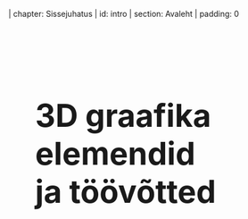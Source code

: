 | chapter: Sissejuhatus
| id: intro
| section: Avaleht
| padding: 0

<div style="width: 100%; height: 100%; overflow: hidden; position: relative">
    <intro />
    <div class="fp-text" style="pointer-events: none; position: absolute; left: 5vw; top: 5vw ">
       <h1 style="font-size: 4em; color: var(--white)">3D graafika elemendid <br> ja töövõtted</h1>
    </div>
</div>
   

   
<div class="fp-text" style="position: absolute; bottom:2vh; right: 2vw">
    <f-next-button title="Alustame" />
</div>

---


| section: Kursusest
| cols: 1fr 1fr
| rows: auto
| 1 1
| 2 3
| 4 4

## Kursusest

-


#### Sihtgrupp

Kursuse ametlik sihtgrupp on kujundaja ja noorem-tarkvaraarendaja erialade õpilased, üldhariduskoolide õpilased tehnoloogiaõppe raames. Tegelikult peaks kursus olema jõukohane kõigile, aga sisaldab algaja jaoks tõenäoliselt väga palju uut informatsiooni, nii et soovitan läheneda tasa ja targu. 


#### Tehnilised nõudmised

Kuigi kursus on seotud Kuressaare Ametikoolis asuva Innovatsioonilaboriga, ei eelda see tegelikult erivahendeid, välja arvatud 3D-printimise peatükk kursuse lõpuosas.
Ülejäänud osa kursusest saab sooritada tavalise arvutiga, sobib nii Windows, Mac kui Linux. 3D-printimise osa kursusest ei ole primaarne oskuste ja tulemuse saavutamiseks.

#### Autor

Mina, kursuse autor, olen Kuressaare Ametikooli disaini- ja tehnoloogiaosakondade õpetaja Madis Vaher. Olen 3D-maailmas seigelnud koos kujunduserialade õpilastega, ning kasutanud 3D-d kujundaja- ja kunstnikutöös.

<br>

<blockquote>
<small>
Siin all on nupp, kust pääseb edasi. Teemade vahel saab liikuda veel vasakul menüüst <f-menu-icon /> või lihtsalt klaviatuuri nooleklahvide <kbd>vasak</kbd> / <kbd>parem</kbd> abil. Sama rolli täidavad ka üleval paremas nurgas olevad <f-leftarrow-icon /> <f-rightarrow-icon /> noolekesed. 
</small>
</blockquote>

-

<img src="./img/valmis_renderdus.png" />

<br>

<img src="./img/el_struktuuri-ja-investeerimisfondid__hor.svg" style="--image-height:40vh; --image-min-height: 240px; --image-size:contain; --image-position: center; max-width:300px;" />
<br>
<small>
Kursust toetatakse projektist <strong>"Kaasaegse ja uuendusliku õppevara arendamine ja kasutuselevõtt"</strong>"Innovatsioonilabor (2018-2021)".
Kursus on ehitatud <f-link to="https://designstem.github.io/fachwerk/">Fachwerkile</f-link>
</small>

-

<div class="right">
<f-next-button title="Edasi: Teemad" />
</div>

---





| section: Kursuse teemad
| cols: 2fr 3fr
| rows: auto
| 1 1 
| 2 3
| 4 4

## Kursuse teemad 🍦

-

- Blenderi kasutajaliides
- Modelleerimine
- Materjalid ja tekstuurid
- Valgustus ja virtuaalne kaamera
- Osakeste süsteemid
- Renderdamine
- Animatsioon
- Füüsikasimulatsioonid
- 3D-printimine


Kursus toimub peamiselt praktilise tööna - modelleerime, värvime, katame tekstuuriga, valgustame ja renderdame peamiselt erinevat sorti jäätiseid.
Jäätis on kättesaadav, suhteliselt odav ja mitte liiga keerulise kujuga (ja maitsev) toiduaine, mille ainus puudus on madal sulamistemperatuur.

-

<f-video src="https://www.youtube.com/watch?v=VXinXgKj224" />
<br>
<blockquote>

<f-inline>

## 💬

<small>
Kursuse läbimiseks on vajalik mõningane <strong>inglise keele oskus</strong>>, et tutvuda lingitud materjalide, juhendite ja õppevideotega. Samuti on inglise keelsed kasutatava riist- ja tarkvara kasutajaliidesed.
</small>
</f-inline>

</blockquote>

-

<div class="right">
    <f-next-button title="Edasi: Blenderi kasutajaliides" />
</div>

---

| section: 3D graafika programmid
| rows: auto 1fr auto
| cols: 2fr 3fr
| 1 1 
| 2 3
| 4 4

## 3D graafika programmid

-

Sellel kursusel kasutame 3D-graafika programmi <f-link to="https://blender.org">Blender</f-link>, mille saab alla laadida <f-link to="https://blender.org/download">siit</f-link>

Veel 3d-graafika programme:
- Cinema 4d
- Maya
- 3d Max 

eelnevad kolm on Blenderi-sarnased, aga tasulised 3d-graafika programmid. Järgnevad aga mingile kindlale spetsiifikale keskendunud:

- Houdini - eriefektide jaoks
- zBrush - modelleerimiseks

Valik CAD-programme, mille põhirõhk erinevalt Blenderist on täpsel joonestamisel:

- Fusion 360
- Solidworks
- Sketchup

3D-arendusraamistikud veebis:

- Threejs (näide kursuse <f-link to="intro">avalehel</f-link>)
- Aframe

Lisaks veel mängumootorid nagu
- Unity
- Unreal

Nimekiri on pidevas muutumises ja täiesti meelevaldne. Nagu näha, on 3D maailm kirju! Õnneks on paljud mainitud programmidest vähemalt proovimiseks tasuta kättesaadavad. Peale proovimist võivad hinnad kerkida mitme tuhande euroni, seetõttu on hea alustada oma teekonda Blenderist, mis on avatud lähtekoodiga ja kõigile vabalt kasutatav.


-

<f-video src="https://www.youtube.com/watch?v=_7_1NyYpi_s" />

-

<div class="right">
    <f-next-button title="Blenderis navigeerimine" />
</div>

---

| chapter: Blenderi kasutajaliides
| section: Navigeerimine
| rows: auto 1fr auto
| cols: 2fr 3fr
| 1 1 
| 2 3
| 4 4

## Navigeerimine

-

Enne, kui päriselt pihta hakata, peab veidi ringi vaatama. Seega vaatamegi, kuidas Blenderis enda vaatepunkti muuta saab.
Kasutatud klahvid on: 
- <i class="lmb"></i> objektide valimiseks (vanasti oli <i class="rmb"></i>)
- <i class="mmb"></i> alla vajutades saame oma vaatepunkti pöörata
- <i class="mmb"></i> rullides saame sisse-välja zoomida
- <i class="mmb"></i> ja <kbd>Shift</kbd> klahvi korraga vajutades saame oma vaatepunkti liigutada
- <kbd>7</kbd><kbd>8</kbd><kbd>9</kbd> standardvaadete vahel vahetamiseks<br><kbd>4</kbd><kbd>5</kbd><kbd>6</kbd><br><kbd>1</kbd><kbd>2</kbd><kbd>3</kbd><br><kbd>0&nbsp;&nbsp;</kbd>
- <kbd>G</kbd> objektide liigutamiseks
- <kbd>R</kbd> objektide pööramiseks
- <kbd>S</kbd> objektide skaleerimiseks ehk suurendamiseks ja vähendamiseks

Eriti tähtsad on teljed **X**, **Y** ja **Z** ja nende tähised klaviatuuril <kbd>X</kbd>,<kbd>Y</kbd> ja <kbd>Z</kbd>. Neid saab kombineerida <kbd>G</kbd>, <kbd>R</kbd> või <kbd>S</kbd>-ga, näiteks
- <kbd>G</kbd> <kbd>Z</kbd> <kbd>1</kbd> <kbd>Enter</kbd> tõstab valitud objekti ühe ühiku ülespoole
- <kbd>R</kbd> <kbd>X</kbd> <kbd>90</kbd> <kbd>Enter</kbd> pöörab objekti 90&deg; X teljel
- <kbd>S</kbd> <kbd>10</kbd> <kbd>Enter</kbd> teeb objekti 10 korda suuremaks.

-

<f-video src="https://www.youtube.com/watch?v=2kWt-riGTb8" />

-

<div class="right">
    <f-next-button title="Paneelid ja vaated" />
</div>

---


| section: Paneelid ja vaated
| rows: auto 1fr auto
| cols: 2fr 3fr
| 1 1 
| 2 3
| 4 4

## Paneelid ja vaated

-

Blenderi kasutajaliides koosneb paneelidest, mille sisu on vahetatav. Paneele saab suuremaks-väiksemaks muuta ja juurde tekitada. Lihtsam viis paneelide haldamiseks on kasutada vaateid ehk *workspace*'e

-

<f-video src="https://www.youtube.com/watch?v=0VEPZVjTj7A" />

-

<div class="right">
    <f-next-button title="Primitiivid" />
</div>

